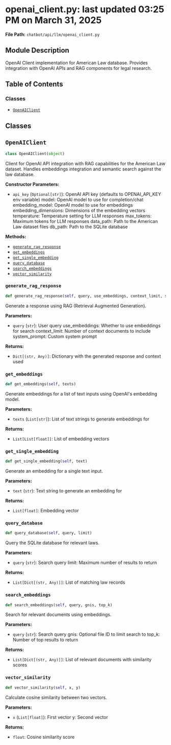 # openai_client.py: last updated 03:25 PM on March 31, 2025

**File Path:** `chatbot/api/llm/openai_client.py`

## Module Description

OpenAI Client implementation for American Law database.
Provides integration with OpenAI APIs and RAG components for legal research.

## Table of Contents

### Classes

- [`OpenAIClient`](#openaiclient)

## Classes

## `OpenAIClient`

```python
class OpenAIClient(object)
```

Client for OpenAI API integration with RAG capabilities for the American Law dataset.
Handles embeddings integration and semantic search against the law database.

**Constructor Parameters:**

- `api_key` (`Optional[str]`): OpenAI API key (defaults to OPENAI_API_KEY env variable)
model: OpenAI model to use for completion/chat
embedding_model: OpenAI model to use for embeddings
embedding_dimensions: Dimensions of the embedding vectors
temperature: Temperature setting for LLM responses
max_tokens: Maximum tokens for LLM responses
data_path: Path to the American Law dataset files
db_path: Path to the SQLite database

**Methods:**

- [`generate_rag_response`](#openaiclientgenerate_rag_response)
- [`get_embeddings`](#openaiclientget_embeddings)
- [`get_single_embedding`](#openaiclientget_single_embedding)
- [`query_database`](#openaiclientquery_database)
- [`search_embeddings`](#openaiclientsearch_embeddings)
- [`vector_similarity`](#openaiclientvector_similarity)

### `generate_rag_response`

```python
def generate_rag_response(self, query, use_embeddings, context_limit, system_prompt)
```

Generate a response using RAG (Retrieval Augmented Generation).

**Parameters:**

- `query` (`str`): User query
use_embeddings: Whether to use embeddings for search
context_limit: Number of context documents to include
system_prompt: Custom system prompt

**Returns:**

- `Dict[(str, Any)]`: Dictionary with the generated response and context used

### `get_embeddings`

```python
def get_embeddings(self, texts)
```

Generate embeddings for a list of text inputs using OpenAI's embedding model.

**Parameters:**

- `texts` (`List[str]`): List of text strings to generate embeddings for

**Returns:**

- `List[List[float]]`: List of embedding vectors

### `get_single_embedding`

```python
def get_single_embedding(self, text)
```

Generate an embedding for a single text input.

**Parameters:**

- `text` (`str`): Text string to generate an embedding for

**Returns:**

- `List[float]`: Embedding vector

### `query_database`

```python
def query_database(self, query, limit)
```

Query the SQLite database for relevant laws.

**Parameters:**

- `query` (`str`): Search query
limit: Maximum number of results to return

**Returns:**

- `List[Dict[(str, Any)]]`: List of matching law records

### `search_embeddings`

```python
def search_embeddings(self, query, gnis, top_k)
```

Search for relevant documents using embeddings.

**Parameters:**

- `query` (`str`): Search query
gnis: Optional file ID to limit search to
top_k: Number of top results to return

**Returns:**

- `List[Dict[(str, Any)]]`: List of relevant documents with similarity scores

### `vector_similarity`

```python
def vector_similarity(self, x, y)
```

Calculate cosine similarity between two vectors.

**Parameters:**

- `x` (`List[float]`): First vector
y: Second vector

**Returns:**

- `float`: Cosine similarity score
